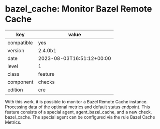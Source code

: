 [//]: # (werk v2)
# bazel_cache: Monitor Bazel Remote Cache

key        | value
---------- | ---
compatible | yes
version    | 2.4.0b1
date       | 2023-08-03T16:51:12+00:00
level      | 1
class      | feature
component  | checks
edition    | cre

With this werk, it is possible to monitor a Bazel Remote Cache instance.
Processing data of the optional metrics and default status endpoint.
This feature consists of a special agent, agent_bazel_cache, and a new
check, bazel_cache. The special agent can be configured via the rule
Bazel Cache Metrics.